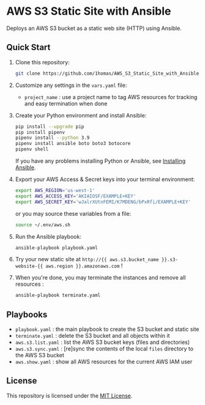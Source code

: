 # AWS S3 Static Site with Ansible

Deploys an AWS S3 bucket as a static web site (HTTP) using Ansible.


## Quick Start

1. Clone this repository:  

    ```bash
    git clone https://github.com/1homas/AWS_S3_Static_Site_with_Ansible.git
    ```

1. Customize any settings in the `vars.yaml` file:
   - `project_name` : use a project name to tag AWS resources for tracking and easy termination when done

2. Create your Python environment and install Ansible:  

    ```bash
    pip install --upgrade pip
    pip install pipenv
    pipenv install --python 3.9
    pipenv install ansible boto boto3 botocore
    pipenv shell
    ```

    If you have any problems installing Python or Ansible, see [Installing Ansible](https://docs.ansible.com/ansible/latest/installation_guide/intro_installation.html).

3. Export your AWS Access & Secret keys into your terminal environment:  

    ```bash
    export AWS_REGION='us-west-1'
    export AWS_ACCESS_KEY='AKIAIOSF/EXAMPLE+KEY'
    export AWS_SECRET_KEY='wJalrXUtnFEMI/K7MDENG/bPxRfi/EXAMPLE+KEY'
    ```

    or you may source these variables from a file:

    ```bash
    source ~/.env/aws.sh
    ```

4. Run the Ansible playbook:  

    ```bash
    ansible-playbook playbook.yaml
    ```

5. Try your new static site at
 `http://{{ aws.s3.bucket_name }}.s3-website-{{ aws.region }}.amazonaws.com` !

6. When you're done, you may terminate the instances and remove all resources :

    ```bash
    ansible-playbook terminate.yaml
    ```


## Playbooks

- `playbook.yaml` : the main playbook to create the S3 bucket and static site
- `terminate.yaml` : delete the S3 bucket and all objects within it
- `aws.s3.list.yaml` : list the AWS S3 bucket keys (files and directories)
- `aws.s3.sync.yaml` : [re]sync the contents of the local `files` directory to the AWS S3 bucket
- `aws.show.yaml` : show all AWS resources for the current AWS IAM user


## License

This repository is licensed under the [MIT License](https://choosealicense.com/licenses/mit/).




